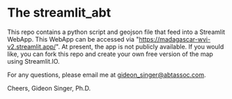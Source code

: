 # The streamlit_abt 

This repo contains a python script and geojson file that feed into a Streamlit WebApp. This WebApp can be accessed via "https://madagascar-wvi-v2.streamlit.app/". At present, the app is not publicly available. If you would like, you can fork this repo and create your own free version of the map using Streamlit.IO. 

For any questions, please email me at gideon_singer@abtassoc.com.

Cheers,
Gideon Singer, Ph.D.
